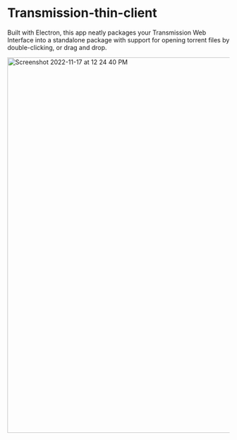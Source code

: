 # Transmission-thin-client

Built with Electron, this app neatly packages your Transmission Web Interface into a standalone package with support for opening torrent files by double-clicking, or drag and drop. 


<img width="852" alt="Screenshot 2022-11-17 at 12 24 40 PM" src="https://user-images.githubusercontent.com/1414728/202552531-c11b4ea1-b059-4249-bd1a-166fad5bc2cf.png">
